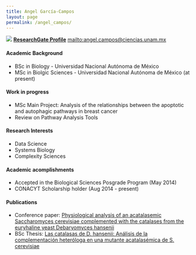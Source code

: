```yaml
---
title: Angel García-Campos
layout: page
permalink: /angel_campos/
---
```


![][image]
**[ResearchGate Profile][3]**
<mailto:angel.campos@ciencias.unam.mx>

#### Academic Background

* BSc in Biology - Universidad Nacional Autónoma de México
* MSc in Biolgic Sciences - Universidad Nacional Autónoma de México (at present)

#### Work in progress
* MSc Main Project: Analysis of the relationships between the apoptotic and autophagic pathways in breast cancer
* Review on Pathway Analysis Tools

#### Research Interests
* Data Science
* Systems Biology
* Complexity Sciences

#### Academic acomplishments
* Accepted in the Biological Sciences Posgrade Program (May 2014)
* CONACYT Scholarship holder (Aug 2014 - present)

#### Publications
* Conference paper: [Physiological analysis of an acatalasemic Saccharomyces cerevisiae complemented with the catalases from the euryhaline yeast Debaryomyces hansenii][1]
* BSc Thesis: [Las catalasas de D. hansenii: Análisis de la complementación heteróloga en una mutante acatalasémica de S. cerevisiae][2] 


[image]:https://i1.rgstatic.net/i/profile/6f5c1557779f73872d_l_bf970.jpg
[1]: https://www.researchgate.net/publication/278683392_Physiological_analysis_of_an_acatalasemic_Saccharomyces_cerevisiae_complemented_with_the_catalases_from_the_euryhaline_yeast_Debaryomyces_hanse
[2]: https://www.researchgate.net/publication/278683656_Las_catalasas_de_D._hansenii_Anlisis_de_la_complementacin_heterloga_en_una_mutante_acatalasmica_de_S._cerevisiae
[3]: https://www.researchgate.net/profile/Angel_Garcia-Campos
